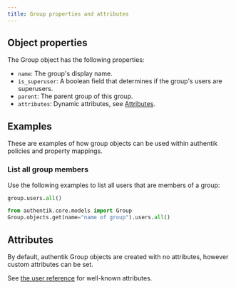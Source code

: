 ```yaml
---
title: Group properties and attributes
---
```


## Object properties

The Group object has the following properties:

- `name`: The group's display name.
- `is_superuser`: A boolean field that determines if the group's users are superusers.
- `parent`: The parent group of this group.
- `attributes`: Dynamic attributes, see [Attributes](#attributes).

## Examples

These are examples of how group objects can be used within authentik policies and property mappings.

### List all group members

Use the following examples to list all users that are members of a group:

```python title="Get all members of a Group object"
group.users.all()
```

```python title="Define a Group object based on name and get all of its members"
from authentik.core.models import Group
Group.objects.get(name="name of group").users.all()
```

## Attributes

By default, authentik Group objects are created with no attributes, however custom attributes can be set.

See [the user reference](../user/user_ref.mdx#attributes) for well-known attributes.
